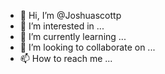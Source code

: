 - 👋 Hi, I’m @Joshuascottp
- 👀 I’m interested in ...
- 🌱 I’m currently learning ...
- 💞️ I’m looking to collaborate on ...
- 📫 How to reach me ...

<!---
Joshuascottp/Joshuascottp is a ✨ special ✨ repository because its `README.md` (this file) appears on your GitHub profile.
You can click the Preview link to take a look at your changes.
--->
